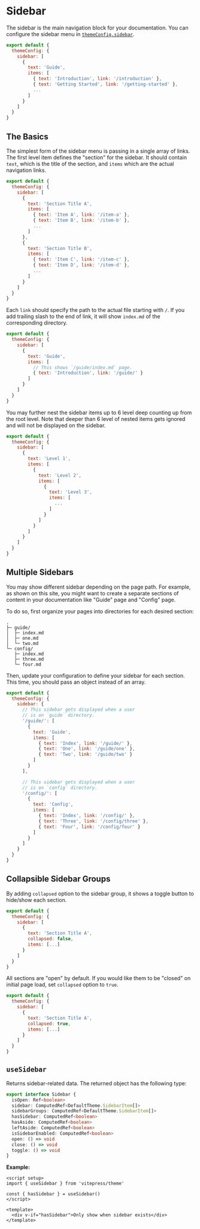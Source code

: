 # Sidebar

The sidebar is the main navigation block for your documentation. You can configure the sidebar menu in [`themeConfig.sidebar`](./default-theme-config#sidebar).

```js
export default {
  themeConfig: {
    sidebar: [
      {
        text: 'Guide',
        items: [
          { text: 'Introduction', link: '/introduction' },
          { text: 'Getting Started', link: '/getting-started' },
          ...
        ]
      }
    ]
  }
}
```

## The Basics

The simplest form of the sidebar menu is passing in a single array of links. The first level item defines the "section" for the sidebar. It should contain `text`, which is the title of the section, and `items` which are the actual navigation links.

```js
export default {
  themeConfig: {
    sidebar: [
      {
        text: 'Section Title A',
        items: [
          { text: 'Item A', link: '/item-a' },
          { text: 'Item B', link: '/item-b' },
          ...
        ]
      },
      {
        text: 'Section Title B',
        items: [
          { text: 'Item C', link: '/item-c' },
          { text: 'Item D', link: '/item-d' },
          ...
        ]
      }
    ]
  }
}
```

Each `link` should specify the path to the actual file starting with `/`. If you add trailing slash to the end of link, it will show `index.md` of the corresponding directory.

```js
export default {
  themeConfig: {
    sidebar: [
      {
        text: 'Guide',
        items: [
          // This shows `/guide/index.md` page.
          { text: 'Introduction', link: '/guide/' }
        ]
      }
    ]
  }
}
```

You may further nest the sidebar items up to 6 level deep counting up from the root level. Note that deeper than 6 level of nested items gets ignored and will not be displayed on the sidebar.

```js
export default {
  themeConfig: {
    sidebar: [
      {
        text: 'Level 1',
        items: [
          {
            text: 'Level 2',
            items: [
              {
                text: 'Level 3',
                items: [
                  ...
                ]
              }
            ]
          }
        ]
      }
    ]
  }
}
```

## Multiple Sidebars

You may show different sidebar depending on the page path. For example, as shown on this site, you might want to create a separate sections of content in your documentation like "Guide" page and "Config" page.

To do so, first organize your pages into directories for each desired section:

```
.
├─ guide/
│  ├─ index.md
│  ├─ one.md
│  └─ two.md
└─ config/
   ├─ index.md
   ├─ three.md
   └─ four.md
```

Then, update your configuration to define your sidebar for each section. This time, you should pass an object instead of an array.

```js
export default {
  themeConfig: {
    sidebar: {
      // This sidebar gets displayed when a user
      // is on `guide` directory.
      '/guide/': [
        {
          text: 'Guide',
          items: [
            { text: 'Index', link: '/guide/' },
            { text: 'One', link: '/guide/one' },
            { text: 'Two', link: '/guide/two' }
          ]
        }
      ],

      // This sidebar gets displayed when a user
      // is on `config` directory.
      '/config/': [
        {
          text: 'Config',
          items: [
            { text: 'Index', link: '/config/' },
            { text: 'Three', link: '/config/three' },
            { text: 'Four', link: '/config/four' }
          ]
        }
      ]
    }
  }
}
```

## Collapsible Sidebar Groups

By adding `collapsed` option to the sidebar group, it shows a toggle button to hide/show each section.

```js
export default {
  themeConfig: {
    sidebar: [
      {
        text: 'Section Title A',
        collapsed: false,
        items: [...]
      }
    ]
  }
}
```

All sections are "open" by default. If you would like them to be "closed" on initial page load, set `collapsed` option to `true`.

```js
export default {
  themeConfig: {
    sidebar: [
      {
        text: 'Section Title A',
        collapsed: true,
        items: [...]
      }
    ]
  }
}
```

## `useSidebar` <Badge type="info" text="composable" />

Returns sidebar-related data. The returned object has the following type:

```ts
export interface Sidebar {
  isOpen: Ref<boolean>
  sidebar: ComputedRef<DefaultTheme.SidebarItem[]>
  sidebarGroups: ComputedRef<DefaultTheme.SidebarItem[]>
  hasSidebar: ComputedRef<boolean>
  hasAside: ComputedRef<boolean>
  leftAside: ComputedRef<boolean>
  isSidebarEnabled: ComputedRef<boolean>
  open: () => void
  close: () => void
  toggle: () => void
}
```

**Example:**

```vue
<script setup>
import { useSidebar } from 'vitepress/theme'

const { hasSidebar } = useSidebar()
</script>

<template>
  <div v-if="hasSidebar">Only show when sidebar exists</div>
</template>
```
